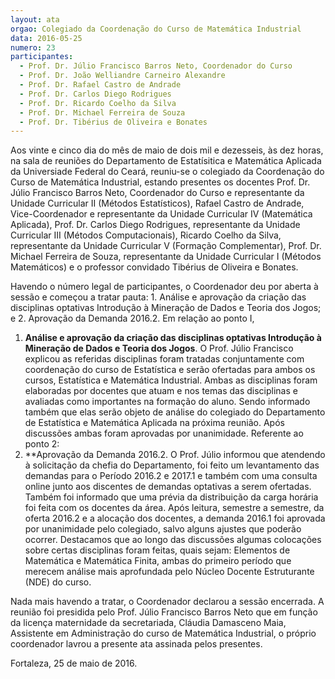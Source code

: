 ```yaml
---
layout: ata
orgao: Colegiado da Coordenação do Curso de Matemática Industrial
data: 2016-05-25
numero: 23
participantes:
  - Prof. Dr. Júlio Francisco Barros Neto, Coordenador do Curso
  - Prof. Dr. João Welliandre Carneiro Alexandre
  - Prof. Dr. Rafael Castro de Andrade
  - Prof. Dr. Carlos Diego Rodrigues
  - Prof. Dr. Ricardo Coelho da Silva
  - Prof. Dr. Michael Ferreira de Souza
  - Prof. Dr. Tibérius de Oliveira e Bonates
---
```


Aos vinte e cinco dia do mês de maio de dois mil e dezesseis, às dez horas, na sala de reuniões do Departamento de Estatísitica e Matemática Aplicada da Universiade Federal do Ceará, reuniu-se o colegiado da Coordenação do Curso de Matemática Industrial, estando presentes os docentes Prof. Dr. Júlio Francisco Barros Neto, Coordenador do Curso e representante da Unidade Curricular II (Métodos Estatísticos), Rafael Castro de Andrade, Vice-Coordenador e representante da Unidade Curricular IV (Matemática Aplicada), Prof. Dr. Carlos Diego Rodrigues, representante da Unidade Curricular III (Métodos Computacionais), Ricardo Coelho da Silva, representante da Unidade Curricular V (Formação Complementar), Prof. Dr. Michael Ferreira de Souza, representante da Unidade Curricular I (Métodos Matemáticos) e o professor convidado Tibérius de Oliveira e Bonates.

Havendo o número legal de participantes, o Coordenador deu por aberta à sessão e começou a tratar pauta: 1. Análise e aprovação da criação das disciplinas optativas Introdução à Mineração de Dados e Teoria dos Jogos; e 2. Aprovação da Demanda 2016.2.
Em relação ao ponto I,

1. **Análise e aprovação da criação das disciplinas optativas Introdução à Mineração de Dados e Teoria dos Jogos**.
   O Prof. Júlio Francisco explicou as referidas disciplinas foram tratadas conjuntamente com coordenação do curso de Estatística e serão ofertadas para ambos os cursos, Estatística e Matemática Industrial.
   Ambas as disciplinas foram elaboradas por docentes que atuam e nos temas das disciplinas e avaliadas como importantes na formação do aluno.
   Sendo informado também que elas serão objeto de análise do colegiado do Departamento de Estatística e Matemática Aplicada na próxima reunião.
   Após discussões ambas foram aprovadas por unanimidade.
   Referente ao ponto 2:
2. **Aprovação da Demanda 2016.2.
   O Prof. Júlio informou que atendendo à solicitação da chefia do Departamento, foi feito um levantamento das demandas para o Período 2016.2 e 2017.1 e também com uma consulta online junto aos discentes de demandas optativas a serem ofertadas.
   Também foi informado que uma prévia da distribuição da carga horária foi feita com os docentes da área.
   Após leitura, semestre a semestre, da oferta 2016.2 e a alocação dos docentes, a demanda 2016.1 foi aprovada por unanimidade pelo colegiado, salvo alguns ajustes que poderão ocorrer.
   Destacamos que ao longo das discussões algumas colocações sobre certas disciplinas foram feitas, quais sejam: Elementos de Matemática e Matemática Finita, ambas do primeiro período que merecem análise mais aprofundada pelo Núcleo Docente Estruturante (NDE) do curso.

Nada mais havendo a tratar, o Coordenador declarou a sessão encerrada.
A reunião foi presidida pelo Prof. Júlio Francisco Barros Neto que em função da licença maternidade da secretariada, Cláudia Damasceno Maia, Assistente em Administração do curso de Matemática Industrial, o próprio coordenador lavrou a presente ata assinada pelos presentes.

Fortaleza, 25 de maio de 2016.
